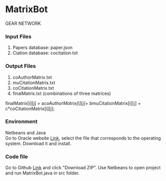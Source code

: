 # MatrixBot
GEAR NETWORK

### Input Files  
1. Papers database: paper.json  
2. Ciation database: cocitation.txt  

### Output Files  
1. coAuthorMatrix.txt  
2. muCitationMatrix.txt  
3. coCitationMatrix.txt  
4. finalMatrix.txt (combinations of three matrices)  

finalMatrix[i][j] = a*coAuthorMatrix[i][j]+ b*muCitationMatrix[i][j] + c*coCitationMatrix[i][j];  

### Environment  
Netbeans and Java  
Go to Oracle website [Link](http://www.oracle.com/us/technologies/java/jdk-7-netbeans-download-432126.html), select the file that corresponds to the operating system. Download it and install.  

### Code file  
Go to Github [Link](https://github.com/sidewallme/MatrixBot/tree/master) and click "Download ZIP". Use Netbeans to open project and run MatrixBot.java in src folder.  
